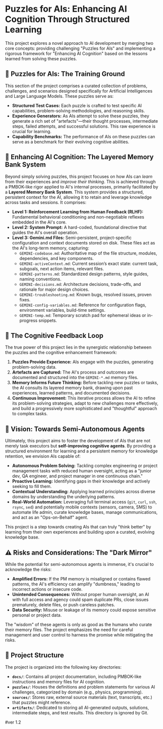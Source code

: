 # Puzzles for AIs: Enhancing AI Cognition Through Structured Learning

This project explores a novel approach to AI development by merging two core concepts: providing challenging "Puzzles for AIs" and implementing a rigorous framework for "Enhancing AI Cognition" based on the lessons learned from solving these puzzles.

## 🧩 Puzzles for AIs: The Training Ground

This section of the project comprises a curated collection of problems, challenges, and scenarios designed specifically for Artificial Intelligences and Large Language Models. These puzzles serve as:

*   **Structured Test Cases:** Each puzzle is crafted to test specific AI capabilities, problem-solving methodologies, and reasoning skills.
*   **Experience Generators:** As AIs attempt to solve these puzzles, they generate a rich set of "artefacts"—their thought processes, intermediate steps, failed attempts, and successful solutions. This raw experience is crucial for learning.
*   **Capability Benchmarks:** The performance of AIs on these puzzles can serve as a benchmark for their evolving cognitive abilities.

## 🧠 Enhancing AI Cognition: The Layered Memory Bank System

Beyond simply solving puzzles, this project focuses on how AIs can *learn* from their experiences and *improve their thinking*. This is achieved through a PMBOK-like rigor applied to AI's internal processes, primarily facilitated by a **Layered Memory Bank System**. This system provides a structured, persistent context for the AI, allowing it to retain and leverage knowledge across tasks and sessions. It comprises:

*   **Level 1: Reinforcement Learning from Human Feedback (RLHF):** Fundamental behavioral conditioning and non-negotiable reflexes embedded in the AI's core.
*   **Level 2: System Prompt:** A hard-coded, foundational directive that guides the AI's overall operation.
*   **Level 3: Gemini.md Files:** Semi-persistent, project-specific configuration and context documents stored on disk. These files act as the AI's long-term memory, capturing:
    *   `GEMINI-codebase.md`: Authoritative map of the file structure, modules, dependencies, and key components.
    *   `GEMINI-activeContext.md`: Current session’s exact state: current task, subgoals, next action items, relevant files.
    *   `GEMINI-patterns.md`: Standardized design patterns, style guides, naming conventions.
    *   `GEMINI-decisions.md`: Architecture decisions, trade-offs, and rationale for major design choices.
    *   `GEMINI-troubleshooting.md`: Known bugs, resolved issues, proven fixes.
    *   `GEMINI-config-variables.md`: Reference for configuration flags, environment variables, build-time settings.
    *   `GEMINI-temp.md`: Temporary scratch pad for ephemeral ideas or in-progress snippets.

## 🔄 The Cognitive Feedback Loop

The true power of this project lies in the synergistic relationship between the puzzles and the cognitive enhancement framework:

1.  **Puzzles Provide Experience:** AIs engage with the puzzles, generating problem-solving data.
2.  **Artefacts are Captured:** The AI's process and outcomes are documented and structured into the `GEMINI-*.md` memory files.
3.  **Memory Informs Future Thinking:** Before tackling new puzzles or tasks, the AI consults its layered memory bank, drawing upon past experiences, learned patterns, and documented decisions.
4.  **Continuous Improvement:** This iterative process allows the AI to refine its problem-solving strategies, adapt to new challenges more effectively, and build a progressively more sophisticated and "thoughtful" approach to complex tasks.

## 🚀 Vision: Towards Semi-Autonomous Agents

Ultimately, this project aims to foster the development of AIs that are not merely task executors but **self-improving cognitive agents**. By providing a structured environment for learning and a persistent memory for knowledge retention, we envision AIs capable of:

*   **Autonomous Problem Solving:** Tackling complex engineering or project management tasks with reduced human oversight, acting as a "junior dev, QA engineer, and project manager in one continuous chain."
*   **Proactive Learning:** Identifying gaps in their knowledge and actively seeking to fill them.
*   **Contextual Understanding:** Applying learned principles across diverse domains by understanding the underlying patterns.
*   **Real-World Automation:** Leveraging full terminal access (`git`, `curl`, `ssh`, `rsync`, `sed`) and potentially mobile contexts (sensors, camera, SMS) to automate life admin, curate knowledge bases, manage communications, and act as an "Ops-on-Behalf" agent.

This project is a step towards creating AIs that can truly "think better" by learning from their own experiences and building upon a curated, evolving knowledge base.

## ⚠️ Risks and Considerations: The "Dark Mirror"

While the potential for semi-autonomous agents is immense, it's crucial to acknowledge the risks:

*   **Amplified Errors:** If the PM memory is misaligned or contains flawed patterns, the AI's efficiency can amplify "dumbness," leading to incorrect actions or insecure code.
*   **Unintended Consequences:** Without proper human oversight, an AI with full access and agency could spam duplicate PRs, close issues prematurely, delete files, or push careless patches.
*   **Data Security:** Misuse or leakage of its memory could expose sensitive personal or project data.

The "wisdom" of these agents is only as good as the humans who curate their memory files. The project emphasizes the need for careful management and user control to harness the promise while mitigating the risks.

## 📂 Project Structure

The project is organized into the following key directories:

*   **`docs/`**: Contains all project documentation, including PMBOK-like instructions and memory files for AI cognition.
*   **`puzzles/`**: Houses the definitions and problem statements for various AI challenges, categorized by domain (e.g., physics, programming).
*   **`sources/`**: Stores raw, external source materials (text, transcripts, etc.) that puzzles might reference.
*   **`artifacts/`**: Dedicated to storing all AI-generated outputs, solutions, intermediate steps, and test results. This directory is ignored by Git.

#ver 1.2